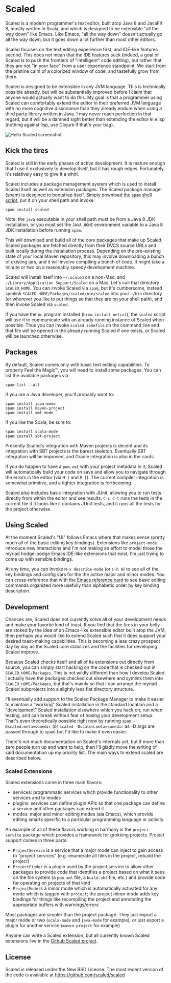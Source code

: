 # Scaled

Scaled is a modern programmer's text editor, built atop Java 8 and JavaFX 8, mostly written in
Scala, and which is designed to be extensible "all the way down" like Emacs. Like Emacs, "all the
way down" doesn't actually go all the way down, but it goes down a lot further than most other
editors.

Scaled focuses on the text editing experience first, and IDE-like features second. This does not
mean that the IDE features suck (indeed, a goal of Scaled is to push the frontiers of "intelligent"
code editing), but rather that they are not "in your face" from a user experience standpoint. We
start from the pristine calm of a colorized window of code, and tastefully grow from there.

Scaled is designed to be extensible in any JVM language. This is technically possible already, but
will be substantially improved before I claim that anyone would actually want to do this. My goal is
that a programmer using Scaled can comfortably extend the editor in their preferred JVM language
with no more cognitive dissonance than they already endure when using a third party library written
in Java. I may never reach perfection in that regard, but it will be a damned sight better than
extending the editor in elisp (nothing against lisp, use Clojure if that's your bag).

![Hello Scaled screenshot](http://scaled.github.io/images/screenshots/hello-scaled.png)

## Kick the tires

Scaled is still in the early phases of active development. It is mature enough that I use it
exclusively to develop itself, but it has rough edges. Fortunately, it's relatively easy to give it
a whirl.

Scaled includes a package management system which is used to install Scaled itself as well as
extension packages. The Scaled package manager (spam) is desgined to bootstrap itself. Simply
download [the `spam` shell script], put it on your shell path and invoke:

```
spam install scaled
```

Note: the `java` executable in your shell path must be from a Java 8 JDK installation, or you must
set the `JAVA_HOME` environment variable to a Java 8 JDK installation before running `spam`.

This will download and build all of the core packages that make up Scaled. Scaled packages are
fetched directly from their DVCS source URLs and built locally during the installation process.
Depending on the pre-existing state of your local Maven repository, this may involve downloading a
bunch of existing jars, and it will involve compiling a bunch of code. It might take a minute or two
on a reasonably speedy development machine.

Scaled will install itself into `~/.scaled` on a non-Mac, and `~/Library/Application Support/Scaled`
on a Mac. Let's call that directory `SCALED_HOME`. You can invoke Scaled via `spam`, but it's
cumbersome, instead symlink `SCALED_HOME/Packages/scaled/bin/scaled` into your `~/bin` directory
(or wherever you like to put things so that they are on your shell path), and then invoke Scaled via
`scaled`.

If you have the `nc` program installed (`brew install netcat`), the `scaled` script will use it to
communicate with an already running instance of Scaled when possible. Thus you can invoke `scaled
somefile` on the command line and that file will be opened in the already running Scaled if one
exists, or Scaled will be launched otherwise.

## Packages

By default, Scaled comes only with basic text editing capabilities. To properly Feel the Magic™, you
will need to install some packages. You can list the available packages via
```
spam list --all
```

If you are a Java developer, you'll probably want to:

```
spam install java-mode
spam install maven-project
spam install xml-mode
```

If you like the Scala, be sure to:

```
spam install scala-mode
spam install sbt-project
```

Presently Scaled's integration with Maven projects is decent and its integration with SBT projects
is the barest skeleton. Eventually SBT integration will be improved, and Gradle integration is also
in the cards.

If you do happen to have a `pom.xml` with your project metadata in it, Scaled will automatically
build your code on save and allow you to navigate through the errors in the editor (via `M-]` and
`M-[`). The current compiler integration is somewhat primitive, and a tighter integration is
forthcoming.

Scaled also includes basic integration with JUnit, allowing you to run tests directly from within
the editor and see results. `C-c C-t` runs the tests in the current file if it looks like it
contains JUnit tests, and it runs all the tests for the project otherwise.

## Using Scaled

At the moment Scaled's "UI" follows Emacs where that makes sense (pretty much all of the basic
editing key bindings). Extensions like `project-mode` introduce new interactions and I'm not making
an effort to model those the myriad hodge-podge Emacs IDE-like extensions that exist, I'm just
trying to come up with sensible bindings.

At any time, you can invoke `M-x describe-mode` (or `C-h m`) to see all of the key bindings and
config vars for the the active major and minor modes. You can cross-reference that with the
[Emacs reference card] to see basic editing commands organized more usefully than alphabetic order
by key binding description.

## Development

Chances are, Scaled does not currently solve all of your development needs and make your favorite
kind of toast. If you find that the fires in your belly are stoked by the idea of an Emacs-like
extensible editor built atop the JVM, then perhaps you would like to extend Scaled such that it does
support your desired toast-making capabilities. This is becoming a less crazy prospect day by day as
the Scaled core stabilizes and the facilities for developing Scaled improve.

Because Scaled checks itself and all of its extensions out directly from source, you can simply
start hacking on the code that is checked out in `SCALED_HOME/Packages`. This is not wildly
different than how I develop Scaled. I actually have the packages checked out elsewhere and symlink
them into `SCALED_HOME/Packages`, but that's mainly so that I can arrange the myriad Scaled
subprojects into a slightly less flat directory structure.

I'll eventually add support to the Scaled Package Manager to make it easier to maintain a "working"
Scaled installation in the standard location and a "development" Scaled installation elsewhere which
you hack on, run when testing, and can break without fear of hosing your development setup. That's
even theoretically possible right now by running `spam -Dscaled.meta=somedir` (or `scaled
-Dscaled.meta=somedir` as -D args are passed through to `spam`) but I'd like to make it even easier.

There's not much documentation on Scaled's internals yet, but if more than zero people turn up and
want to help, then I'll gladly move the writing of said documentation up my priority list. The main
ways to extend scaled are described below.

### Scaled Extensions

Scaled extensions come in three main flavors:

  * services: programmatic services which provide functionality to other services and to modes
  * plugins: services can define plugin APIs so that one package can define a service and other
    packages can extend it
  * modes: major and minor editing modes (ala Emacs), which provide editing smarts specific to a
    particular programming language or activity

An example of all of these flavors working in harmony is the `project-service` package which
provides a framework for grokking projects. Project support comes in three parts:

  * `ProjectService` is a service that a major mode can inject to gain access to "project services"
     (e.g. enumerate all files in the project, rebuild the project)
  * `ProjectFinder` is a plugin used by the project service to allow other packages to provide code
    that identifies a project based on what it sees on the file system (a `pom.xml` file, a
    `build.sbt` file, etc.) and provide code for operating on projects of that kind
  * `ProjectMode` is a minor mode which is automatically activated for any mode which is tagged
    with `project`; the project minor mode adds key bindings for things like recompiling the
    project and annotating the appropriate buffers with warnings/errors

Most packages are simpler than the project package. They just export a major mode or two
(`scala-mode` and `java-mode` for example), or just export a plugin for another service
(`maven-project` for example)

Anyone can write a Scaled extension, but all currently known Scaled extensions live in the
[Github Scaled project](https://github.com/scaled).

## License

Scaled is released under the New BSD License. The most recent version of the code is available at
https://github.com/scaled/scaled

[Emacs reference card]: http://www.gnu.org/software/emacs/refcards/pdf/refcard.pdf
[the `spam` shell script]: https://raw.githubusercontent.com/scaled/scaled/master/bin/spam

